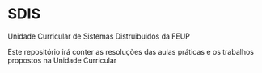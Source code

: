 # SDIS
Unidade Curricular de Sistemas Distruibuidos da FEUP

Este repositório irá conter as resoluções das aulas práticas e os trabalhos propostos na Unidade Curricular
